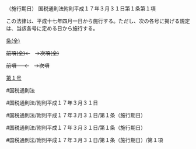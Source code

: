 （施行期日）
国税通則法附則平成１７年３月３１日第１条第１項

この法律は、平成十七年四月一日から施行する。ただし、次の各号に掲げる規定は、当該各号に定める日から施行する。

[条(全)](国税通則法＿＿＿＿附則平成１７年３月３１日第１条_.md)

~~前項(全)←~~　~~→次項(全)~~

~~前項 　 ←~~　~~→次項~~

[第１号](国税通則法＿＿＿＿附則平成１７年３月３１日第１条第１項第１号.md)  

#国税通則法

#国税通則法/附則平成１７年３月３１日

#国税通則法/附則平成１７年３月３１日/第１条（施行期日）

#国税通則法/附則平成１７年３月３１日/第１条（施行期日）

#国税通則法/附則平成１７年３月３１日/第１条（施行期日）/第１項

